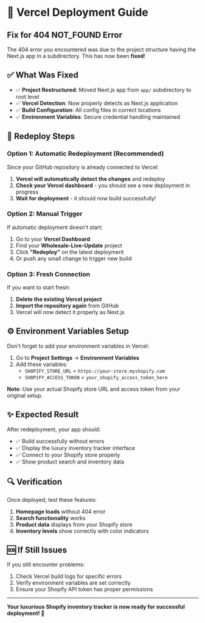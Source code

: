 
# 🚀 Vercel Deployment Guide

## Fix for 404 NOT_FOUND Error

The 404 error you encountered was due to the project structure having the Next.js app in a subdirectory. This has now been **fixed**!

## ✅ What Was Fixed

- ✅ **Project Restructured**: Moved Next.js app from `app/` subdirectory to root level
- ✅ **Vercel Detection**: Now properly detects as Next.js application
- ✅ **Build Configuration**: All config files in correct locations
- ✅ **Environment Variables**: Secure credential handling maintained

## 🔄 Redeploy Steps

### Option 1: Automatic Redeployment (Recommended)

Since your GitHub repository is already connected to Vercel:

1. **Vercel will automatically detect the changes** and redeploy
2. **Check your Vercel dashboard** - you should see a new deployment in progress
3. **Wait for deployment** - it should now build successfully!

### Option 2: Manual Trigger

If automatic deployment doesn't start:

1. Go to your **Vercel Dashboard**
2. Find your **Wholesale-Live-Update** project
3. Click **"Redeploy"** on the latest deployment
4. Or push any small change to trigger new build

### Option 3: Fresh Connection

If you want to start fresh:

1. **Delete the existing Vercel project**
2. **Import the repository again** from GitHub
3. Vercel will now detect it properly as Next.js

## ⚙️ Environment Variables Setup

Don't forget to add your environment variables in Vercel:

1. Go to **Project Settings** → **Environment Variables**
2. Add these variables:
   - `SHOPIFY_STORE_URL` = `https://your-store.myshopify.com`
   - `SHOPIFY_ACCESS_TOKEN` = `your_shopify_access_token_here`

**Note**: Use your actual Shopify store URL and access token from your original setup.

## ✨ Expected Result

After redeployment, your app should:
- ✅ Build successfully without errors
- ✅ Display the luxury inventory tracker interface
- ✅ Connect to your Shopify store properly
- ✅ Show product search and inventory data

## 🔍 Verification

Once deployed, test these features:
1. **Homepage loads** without 404 error
2. **Search functionality** works
3. **Product data** displays from your Shopify store
4. **Inventory levels** show correctly with color indicators

## 🆘 If Still Issues

If you still encounter problems:
1. Check Vercel build logs for specific errors
2. Verify environment variables are set correctly
3. Ensure your Shopify API token has proper permissions

---

**Your luxurious Shopify inventory tracker is now ready for successful deployment! 🎉**
